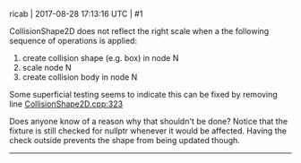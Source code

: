 ricab | 2017-08-28 17:13:16 UTC | #1

CollisionShape2D does not reflect the right scale when a the following sequence of operations is applied:

1. create collision shape (e.g. box) in node N
2. scale node N
3. create collision body in node N

Some superficial testing seems to indicate this can be fixed by removing line [CollisionShape2D.cpp:323](https://github.com/urho3d/Urho3D/blob/master/Source/Urho3D/Urho2D/CollisionShape2D.cpp#L323)

Does anyone know of a reason why that shouldn't be done? Notice that the fixture is still checked for nullptr whenever it would be affected. Having the check outside prevents the shape from being updated though.

-------------------------

